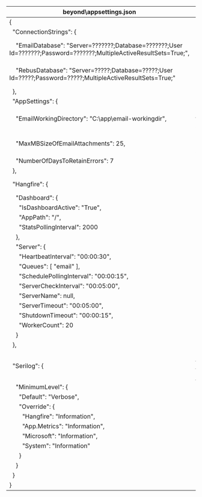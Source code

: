 | beyond\appsettings.json                                                                                                 | Description                                                                  |
|-------------------------------------------------------------------------------------------------------------------------|------------------------------------------------------------------------------|
| {                                                                                                                       |                                                                              |
|   "ConnectionStrings": {                                                                                                |                                                                              |
|     "EmailDatabase": "Server=???????;Database=???????;User Id=???????;Password=???????;MultipleActiveResultSets=True;", | Email database SQL connection string.                                        |
|     "RebusDatabase": "Server=?????;Database=?????;User Id=?????;Password=?????;MultipleActiveResultSets=True;"          | Rebus database SQL connection string.                                        |
|   },                                                                                                                    |                                                                              |
|   "AppSettings": {                                                                                                      |                                                                              |
|     "EmailWorkingDirectory": "C:\\app\\email-workingdir",                                                               | Shared local path for staging emails and attachments.                        |
|     "MaxMBSizeOfEmailAttachments": 25,                                                                                  | Maximum size in megabytes for attachments.                                   |
|     "NumberOfDaysToRetainErrors": 7                                                                                     |                                                                              |
|   },                                                                                                                    |                                                                              |
|   "Hangfire": {                                                                                                         | Hangfire worker process settings.                                            |
|     "Dashboard": {                                                                                                      |                                                                              |
|       "IsDashboardActive": "True",                                                                                      |                                                                              |
|       "AppPath": "/",                                                                                                   |                                                                              |
|       "StatsPollingInterval": 2000                                                                                      |                                                                              |
|     },                                                                                                                  |                                                                              |
|     "Server": {                                                                                                         |                                                                              |
|       "HeartbeatInterval": "00:00:30",                                                                                  |                                                                              |
|       "Queues": [ "email" ],                                                                                            |                                                                              |
|       "SchedulePollingInterval": "00:00:15",                                                                            |                                                                              |
|       "ServerCheckInterval": "00:05:00",                                                                                |                                                                              |
|       "ServerName": null,                                                                                               |                                                                              |
|       "ServerTimeout": "00:05:00",                                                                                      |                                                                              |
|       "ShutdownTimeout": "00:00:15",                                                                                    |                                                                              |
|       "WorkerCount": 20                                                                                                 |                                                                              |
|     }                                                                                                                   |                                                                              |
|   },                                                                                                                    |                                                                              |
|   "Serilog": {                                                                                                          | Logging settings for Serilog logging framework (see: <https://serilog.net>). |
|     "MinimumLevel": {                                                                                                   |                                                                              |
|       "Default": "Verbose",                                                                                             |                                                                              |
|       "Override": {                                                                                                     |                                                                              |
|         "Hangfire": "Information",                                                                                      |                                                                              |
|         "App.Metrics": "Information",                                                                                   |                                                                              |
|         "Microsoft": "Information",                                                                                     |                                                                              |
|         "System": "Information"                                                                                         |                                                                              |
|       }                                                                                                                 |                                                                              |
|     }                                                                                                                   |                                                                              |
|   }                                                                                                                     |                                                                              |
| }                                                                                                                       |                                                                              |
